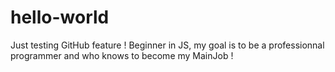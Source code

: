 # hello-world
Just testing GitHub feature !
Beginner in JS, my goal is to be a professionnal programmer and who knows to become my MainJob !
